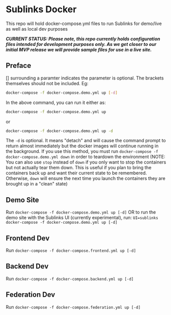 # Sublinks Docker

This repo will hold docker-compose.yml files to run Sublinks for demo/live
as well as local dev purposes

***CURRENT STATUS: Please note, this repo currently holds configuration files
intended for development purposes only. As we get closer to our initial MVP
release we will provide sample files for use in a live site.***

## Preface

[] surrounding a paramter indicates the parameter is optional. The brackets
themselves should not be included. Eg:

```bash
docker-compose -f docker-compose.demo.yml up [-d]
```

In the above command, you can run it either as:

```bash
docker-compose -f docker-compose.demo.yml up
```

or

```bash
docker-compose -f docker-compose.demo.yml up -d
```

The `-d` is optional. It means "detach" and will cause the command prompt to
return almost immediately but the docker images will continue running in the
background.  If you use this method, you must run
`docker-compose -f docker-compose.demo.yml down` in order to teardown the
environment (NOTE: You can also use `stop` instead of `down` if you only want
to stop the containers but not actually tear them down. This is useful if you
plan to bring the containers back up and want their current state to be
remembered. Otherwise, `down` will ensure the next time you launch the
containers they are brought up in a "clean" state)

## Demo Site

Run `docker-compose -f docker-compose.demo.yml up [-d]`
OR to run the demo site with the Sublinks UI (currently experimental), run:
`UI=sublinks docker-compose -f docker-compose.demo.yml up [-d]`

## Frontend Dev

Run `docker-compose -f docker-compose.frontend.yml up [-d]`

## Backend Dev

Run `docker-compose -f docker-compose.backend.yml up [-d]`

## Federation Dev

Run `docker-compose -f docker-compose.federation.yml up [-d]`
